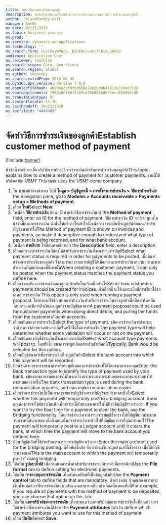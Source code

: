 ```yaml
---
title: จัดทำวิธีการชำระเงินของลูกค้า
description: หัวข้อนี้จะอธิบายเกี่ยวกับวิธีการสร้างวิธีการชำระเงินสำหรับการชำระเงินของลูกค้า
author: ShivamPandey-msft
manager: AnnBe
ms.date: 07/31/2019
ms.topic: business-process
ms.prod: ''
ms.service: dynamics-ax-applications
ms.technology: ''
ms.search.form: CustPaymMode, BankAccountTableLookUp
audience: Application User
ms.reviewer: roschlom
ms.search.scope: Core, Operations
ms.search.region: Global
ms.author: shpandey
ms.search.validFrom: 2016-06-30
ms.dyn365.ops.version: Version 7.0.0
ms.openlocfilehash: 4b9960c3fdf0d65be19e28dbb41913a310ae7530
ms.sourcegitcommit: 199848e78df5cb7c439b001bdbe1ece963593cdb
ms.translationtype: HT
ms.contentlocale: th-TH
ms.lasthandoff: 10/13/2020
ms.locfileid: "4448403"
---
```

# <a name="establish-customer-method-of-payment"></a><span data-ttu-id="17abb-103">จัดทำวิธีการชำระเงินของลูกค้า</span><span class="sxs-lookup"><span data-stu-id="17abb-103">Establish customer method of payment</span></span>

[!include [banner](../../includes/banner.md)]

<span data-ttu-id="17abb-104">หัวข้อนี้จะอธิบายเกี่ยวกับวิธีการสร้างวิธีการชำระเงินสำหรับการชำระเงินของลูกค้า</span><span class="sxs-lookup"><span data-stu-id="17abb-104">This topic explains how to create a method of payment for customer payments.</span></span> <span data-ttu-id="17abb-105">งานนี้ใช้บริษัทสาธิต USMF </span><span class="sxs-lookup"><span data-stu-id="17abb-105">This task uses the USMF demo company.</span></span>

1. <span data-ttu-id="17abb-106">ใน บานหน้าต่างนำทาง ไปที่ **โมดูล > บัญชีลูกหนี้ > การตั้งค่าการชำระเงิน > วิธีการชำระเงิน**</span><span class="sxs-lookup"><span data-stu-id="17abb-106">In the navigation pane, go to **Modules > Accounts receivable > Payments setup > Methods of payment**.</span></span>
2. <span data-ttu-id="17abb-107">เลือก **ใหม่**</span><span class="sxs-lookup"><span data-stu-id="17abb-107">Select **New**.</span></span>
3. <span data-ttu-id="17abb-108">ในฟิลด์ **วิธีการชำระเงิน** ป้อน ID สำหรับวิธีการชำระเงิน</span><span class="sxs-lookup"><span data-stu-id="17abb-108">In the **Method of payment** field, enter an ID for the method of payment.</span></span> <span data-ttu-id="17abb-109">วิธีการชำระเงิน ID จะปรากฏบนใบแจ้งหนี้และการชำระเงิน ดังนั้นให้อธิบายให้เข้าใจถึงชนิดการชำระเงินที่จะถูกบันทึกและสำหรับบัญชีธนาคารใด</span><span class="sxs-lookup"><span data-stu-id="17abb-109">The Method of payment ID is shown on invoices and payments, so make it descriptive enough to understand what type of payment is being recorded, and for what bank account.</span></span>  
4. <span data-ttu-id="17abb-110">ในฟิลด์ **คำอธิบาย** ให้ป้อนคำอธิบาย</span><span class="sxs-lookup"><span data-stu-id="17abb-110">In the **Description** field, enter a description.</span></span>
5. <span data-ttu-id="17abb-111">เลือกสถานะการชำระเงินที่ต้องใช้สำหรับการชำระเงินที่จะลงรายการบัญชี</span><span class="sxs-lookup"><span data-stu-id="17abb-111">Select what payment status is required in order for payments to be posted.</span></span> <span data-ttu-id="17abb-112">เมื่อมีการสร้างการชำระเงินของลูกค้า จึงสามารถลงรายการบัญชีได้เมื่อสถานะการชำระเงินตรงกับสถานะการชำระเงินที่คุณกำหนดที่นี่เท่านั้น</span><span class="sxs-lookup"><span data-stu-id="17abb-112">When creating a customer payment, it can only be posted when the payment status matches the payment status you define here.</span></span>  
6. <span data-ttu-id="17abb-113">เลือกว่าจะสร้างการชำระเงินของลูกค้าสำหรับใบแจ้งหนี้อย่างไร</span><span class="sxs-lookup"><span data-stu-id="17abb-113">Select how customers payments should be created for invoices.</span></span> <span data-ttu-id="17abb-114">ตัวเลือกนี้จะใช้เฉพาะเมื่อมีการเรียกใช้ข้อเสนอการชำระเงิน </span><span class="sxs-lookup"><span data-stu-id="17abb-114">This option is only used when running a payment proposal.</span></span> <span data-ttu-id="17abb-115">ไม่สามารถใช้ข้อเสนอการชำระเงินสำหรับการชำระเงินของลูกค้าเมื่อมีการทำเดบิตโดยตรงและมีการดึงเงินของลูกค้าจากบัญชีธนาคาร</span><span class="sxs-lookup"><span data-stu-id="17abb-115">A payment proposal could be used for customer payments when doing direct debits, and pulling the funds from the customers' bank accounts.</span></span>  
7. <span data-ttu-id="17abb-116">เลือกชนิดของการชำระเงิน</span><span class="sxs-lookup"><span data-stu-id="17abb-116">Select the type of payment.</span></span> <span data-ttu-id="17abb-117">ชนิดการชำระเงินจะช่วยระบุว่าการตรวจสอบบางอย่างจะเกิดขึ้นหรือไม่ในการชำระเงิน</span><span class="sxs-lookup"><span data-stu-id="17abb-117">The payment type will help determine whether some validation will occur or not on the payment.</span></span>  
8. <span data-ttu-id="17abb-118">เลือกชนิดของบัญชีชำระเงินที่จะลงรายการบัญชี</span><span class="sxs-lookup"><span data-stu-id="17abb-118">Select what account type payments will post to.</span></span> <span data-ttu-id="17abb-119">โดยทั่วไป ธนาคารจะถูกเลือกสำหรับตัวเลือกนี้</span><span class="sxs-lookup"><span data-stu-id="17abb-119">Typically, Bank would be selected for this option.</span></span>  
9. <span data-ttu-id="17abb-120">เลือกบัญชีธนาคารที่การชำระเงินนี้จะถูกบันทึก</span><span class="sxs-lookup"><span data-stu-id="17abb-120">Select the bank account into which this payment will be recorded.</span></span>
10. <span data-ttu-id="17abb-121">ป้อนชนิดของธุรกรรมธนาคารเพื่อระบุชนิดของการชำระเงินที่ใช้โดยธนาคารของคุณ</span><span class="sxs-lookup"><span data-stu-id="17abb-121">Enter the Bank transaction type to identify the type of payment used by your bank.</span></span> <span data-ttu-id="17abb-122">ชนิดของธุรกรรมธนาคารใช้ในระหว่างกระบวนการกระทบยอดธนาคารและช่วยทำให้กระทบยอดง่ายขึ้น</span><span class="sxs-lookup"><span data-stu-id="17abb-122">The bank transaction type is used during the bank reconciliation process, and can make reconciliation easier.</span></span>  
11. <span data-ttu-id="17abb-123">เลือกว่าการชำระเงินนี้เป็นการลงรายการบัญชีชั่วคราวที่บัญชีระหว่างกาลหรือไม่</span><span class="sxs-lookup"><span data-stu-id="17abb-123">Select whether this payment will temporarily post to a bridging account.</span></span> <span data-ttu-id="17abb-124">ถ้าหากคุณต้องการจะใช้อัตราเงินเฟ้อเพื่อชำระหนี้กับทางธนาคารให้ใช้ฟังก์ชันบัญชีระหว่างกาล </span><span class="sxs-lookup"><span data-stu-id="17abb-124">If you want to try the float time for a payment to clear the bank, use the Bridging functionality.</span></span> <span data-ttu-id="17abb-125">โดยการชำระเงินจะส่งรายการบัญชีชั่วคราวไปที่บัญชีแยกประเภทจนกว่าหนี้สินจะหมด เมื่อถึงตอนนั้นการชำระเงินจะย้ายไปที่บัญชีธนาคารที่คุณกำหนดไว้</span><span class="sxs-lookup"><span data-stu-id="17abb-125">The payment will temporarily post to a Ledger account until it clears the bank, at which time the payment will move to the bank account you defined here.</span></span>  
12. <span data-ttu-id="17abb-126">ป้อนบัญชีหลักที่ใช้สำหรับการลงรายการบัญชีระหว่างกาล</span><span class="sxs-lookup"><span data-stu-id="17abb-126">Enter the main account used for the bridging posting.</span></span> <span data-ttu-id="17abb-127">นี่คือบัญชีหลัก ที่การชำระเงินจะถูกส่งมาที่นี้ชั่วคราว เมื่อใช้บัญชีระหว่างกาล</span><span class="sxs-lookup"><span data-stu-id="17abb-127">This is the main account to which the payment will temporarily post if using bridging.</span></span>  
13. <span data-ttu-id="17abb-128">ใช้แท็บ **รูปแบบไฟล์** เพื่อกำหนดการตั้งค่าสำหรับการชำระเงินทางอิเล็กทรอนิกส์</span><span class="sxs-lookup"><span data-stu-id="17abb-128">Use the **File format** tab to define setting for electronic payments.</span></span>
14. <span data-ttu-id="17abb-129">ใช้แท็บ **การควบคุมการชำระเงิน** เพื่อกำหนดฟิลด์ที่เป็นข้อมูลบังคับ</span><span class="sxs-lookup"><span data-stu-id="17abb-129">Use the **Payment control** tab to define fields that are mandatory.</span></span> <span data-ttu-id="17abb-130">ตัวอย่างเช่น ถ้าคุณต้องการชำระเงินทั้งหมดด้วยวิธีการชำระเงินแบบฝาก คุณสามารถเลือกตัวเลือกนั้นบนแท็บนี้</span><span class="sxs-lookup"><span data-stu-id="17abb-130">For example, if you require all payments with this method of payment to be deposited, you can choose that option on this tab.</span></span>  
15. <span data-ttu-id="17abb-131">ใช้แท็บ **แอททริบิวต์ของการชำระเงิน** เพื่อกำหนดว่าแอททริบิวต์ของการชำระเงินใดที่คุณต้องการใช้สำหรับวิธีการชำระเงินนี้</span><span class="sxs-lookup"><span data-stu-id="17abb-131">Use the **Payment attributes** tab to define which payment attributes you want to use for this method of payment.</span></span>
16. <span data-ttu-id="17abb-132">เลือก **บันทึก**</span><span class="sxs-lookup"><span data-stu-id="17abb-132">Select **Save**.</span></span>

